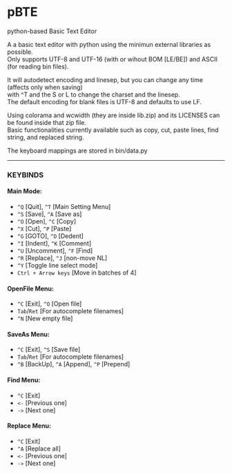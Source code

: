 # pBTE 
python-based Basic Text Editor     

A a basic text editor with python using the minimun external libraries as possible.    
Only supports UTF-8 and UTF-16 (with or wihout BOM [LE/BE]) and ASCII (for reading bin files).    

It will autodetect encoding and linesep, but you can change any time (affects only when saving)    
with ^T and the S or L to change the charset and the linesep.    
The default encoding for blank files is UTF-8 and defaults to use LF.    

Using colorama and wcwidth (they are inside lib.zip) and its LICENSES can be found inside that zip file.    
Basic functionalities currently available such as copy, cut, paste lines, find string, and replaced string.   

The keyboard mappings are stored in bin/data.py

-----------------------------------

### KEYBINDS

#### Main Mode:
- `^Q` [Quit],      `^T` [Main Setting Menu]
- `^S` [Save],      `^A` [Save as]
- `^O` [Open],      `^C` [Copy]
- `^X` [Cut],       `^P` [Paste]
- `^G` [GOTO],      `^D` [Dedent]
- `^I` [Indent],    `^K` [Comment]
- `^U` [Uncomment], `^F` [Find]
- `^R` [Replace],   `^J` [non-move NL]
- `^Y` [Toggle line select mode]
- `Ctrl + Arrow keys` [Move in batches of 4]

#### OpenFile Menu:
- `^C` [Exit], `^O` [Open file]
- `Tab`/`Ret` [For autocomplete filenames]
- `^N` [New empty file]

#### SaveAs Menu:
- `^C` [Exit], `^S` [Save file]
- `Tab`/`Ret` [For autocomplete filenames]
- `^B` [BackUp], `^A` [Append], `^P` [Prepend]

#### Find Menu:
- `^C` [Exit]
- `<-` [Previous one]
- `->` [Next one]

#### Replace Menu:
- `^C` [Exit]
- `^A` [Replace all]
- `<-` [Previous one]
- `->` [Next one]
